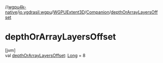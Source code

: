//[wgpu4k-native](../../../../index.md)/[io.ygdrasil.wgpu](../../index.md)/[WGPUExtent3D](../index.md)/[Companion](index.md)/[depthOrArrayLayersOffset](depth-or-array-layers-offset.md)

# depthOrArrayLayersOffset

[jvm]\
val [depthOrArrayLayersOffset](depth-or-array-layers-offset.md): [Long](https://kotlinlang.org/api/core/kotlin-stdlib/kotlin/-long/index.html) = 8